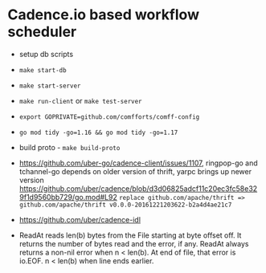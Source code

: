 # Cadence.io based workflow scheduler

- setup db scripts
- `make start-db`
- `make start-server`
- `make run-client` or `make test-server`
- `export GOPRIVATE=github.com/comfforts/comff-config`
- `go mod tidy -go=1.16 && go mod tidy -go=1.17`
- build proto - `make build-proto`



- https://github.com/uber-go/cadence-client/issues/1107, ringpop-go and tchannel-go depends on older version of thrift, yarpc brings up newer version https://github.com/uber/cadence/blob/d3d06825adcf11c20ec3fc58e329f1d9560bb729/go.mod#L92
`replace github.com/apache/thrift => github.com/apache/thrift v0.0.0-20161221203622-b2a4d4ae21c7`

- https://github.com/uber/cadence-idl

- ReadAt reads len(b) bytes from the File starting at byte offset off. It returns the number of bytes read and the error, if any. ReadAt always returns a non-nil error when n < len(b). At end of file, that error is io.EOF. n < len(b) when line ends earlier.